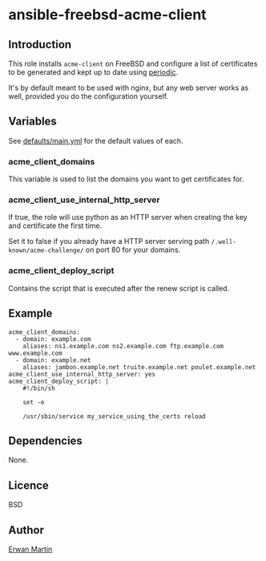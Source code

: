 # ansible-freebsd-acme-client

## Introduction
This role installs `acme-client` on FreeBSD and configure a list of certificates to be generated and kept up to date using [periodic](https://www.freebsd.org/cgi/man.cgi?periodic%288%29).

It's by default meant to be used with nginx, but any web server works as well, provided you do the configuration yourself.

## Variables

See [defaults/main.yml](defaults/main.yml) for the default values of each.

### acme_client_domains

This variable is used to list the domains you want to get certificates for.

### acme_client_use_internal_http_server

If true, the role will use python as an HTTP server when creating the key and certificate the first time.

Set it to false if you already have a HTTP server serving path `/.well-known/acme-challenge/` on port 80 for your domains.

### acme_client_deploy_script

Contains the script that is executed after the renew script is called.

## Example

    acme_client_domains:
      - domain: example.com
        aliases: ns1.example.com ns2.example.com ftp.example.com www.example.com
      - domain: example.net
        aliases: jambon.example.net truite.example.net poulet.example.net
    acme_client_use_internal_http_server: yes
    acme_client_deploy_script: |
        #!/bin/sh
         
        set -e
         
        /usr/sbin/service my_service_using_the_certs reload

## Dependencies

None.

## Licence

BSD

## Author

[Erwan Martin](https://zewaren.net/)
